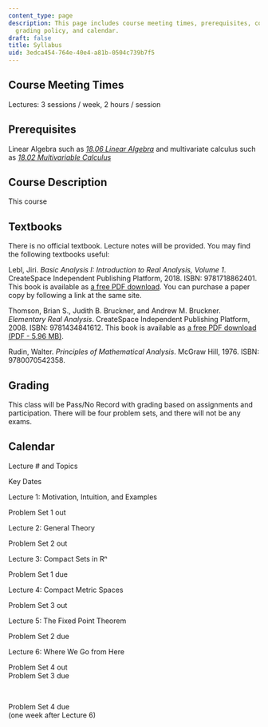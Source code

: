 ```yaml
---
content_type: page
description: This page includes course meeting times, prerequisites, course description,
  grading policy, and calendar.
draft: false
title: Syllabus
uid: 3edca454-764e-40e4-a81b-0504c739b7f5
---
```

## Course Meeting Times

Lectures: 3 sessions / week, 2 hours / session

## Prerequisites

Linear Algebra such as [*18.06 Linear Algebra*](https://old.ocw.mit.edu/courses/mathematics/18-06sc-linear-algebra-fall-2011/) and multivariate calculus such as [*18.02 Multivariable Calculus*](https://ocw.mit.edu/courses/18-02sc-multivariable-calculus-fall-2010/)

## Course Description

This course 

## Textbooks

There is no official textbook. Lecture notes will be provided. You may find the following textbooks useful:

Lebl, Jiri. *Basic Analysis I: Introduction to Real Analysis, Volume 1*. CreateSpace Independent Publishing Platform, 2018. ISBN: 9781718862401. This book is available as [a free PDF download](https://www.jirka.org/ra/). You can purchase a paper copy by following a link at the same site.

Thomson, Brian S., Judith B. Bruckner, and Andrew M. Bruckner. *Elementary Real Analysis*. CreateSpace Independent Publishing Platform, 2008. ISBN: 9781434841612. This book is available as [a free PDF download (PDF - 5.96 MB)](http://classicalrealanalysis.info/documents/TBB-AllChapters-Landscape.pdf). 

Rudin, Walter. *Principles of Mathematical Analysis*. McGraw Hill, 1976. ISBN: 9780070542358.

## Grading

This class will be Pass/No Record with grading based on assignments and participation. There will be four problem sets, and there will not be any exams.

## Calendar

Lecture # and Topics

Key Dates

Lecture 1: Motivation, Intuition, and Examples 

Problem Set 1 out

Lecture 2: General Theory

Problem Set 2 out

Lecture 3: Compact Sets in Rⁿ 

Problem Set 1 due

Lecture 4: Compact Metric Spaces 

Problem Set 3 out

Lecture 5: The Fixed Point Theorem 

Problem Set 2 due

Lecture 6: Where We Go from Here

Problem Set 4 out               
Problem Set 3 due

 

Problem Set 4 due       
(one week after Lecture 6)